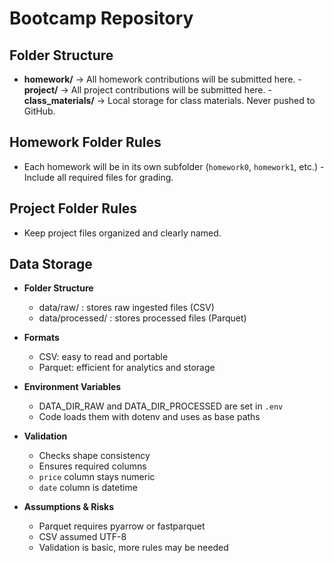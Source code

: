 # Bootcamp Repository 
## Folder Structure 
- **homework/** → All homework contributions will be submitted here. - **project/** → All project contributions will be submitted here. - **class_materials/** → Local storage for class materials. Never pushed to GitHub.
## Homework Folder Rules 
- Each homework will be in its own subfolder (`homework0`, `homework1`, etc.) - Include all required files for grading. 
## Project Folder Rules 
- Keep project files organized and clearly named. 
## Data Storage

- **Folder Structure**
  - data/raw/ : stores raw ingested files (CSV)
  - data/processed/ : stores processed files (Parquet)

- **Formats**
  - CSV: easy to read and portable
  - Parquet: efficient for analytics and storage

- **Environment Variables**
  - DATA_DIR_RAW and DATA_DIR_PROCESSED are set in `.env`
  - Code loads them with dotenv and uses as base paths

- **Validation**
  - Checks shape consistency
  - Ensures required columns
  - `price` column stays numeric
  - `date` column is datetime

- **Assumptions & Risks**
  - Parquet requires pyarrow or fastparquet
  - CSV assumed UTF-8
  - Validation is basic, more rules may be needed

